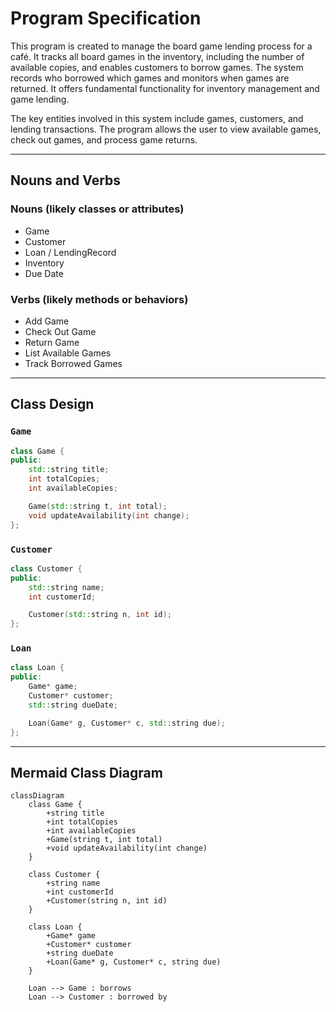 # Program Specification

This program is created to manage the board game lending process for a café. It tracks all board games in the inventory, including the number of available copies, and enables customers to borrow games. The system records who borrowed which games and monitors when games are returned. It offers fundamental functionality for inventory management and game lending.

The key entities involved in this system include games, customers, and lending transactions. The program allows the user to view available games, check out games, and process game returns.

---

## Nouns and Verbs

### Nouns (likely classes or attributes)
- Game
- Customer
- Loan / LendingRecord
- Inventory
- Due Date

### Verbs (likely methods or behaviors)
- Add Game
- Check Out Game
- Return Game
- List Available Games
- Track Borrowed Games

---

## Class Design

### `Game`
```cpp
class Game {
public:
    std::string title;
    int totalCopies;
    int availableCopies;

    Game(std::string t, int total);
    void updateAvailability(int change);
};
```

### `Customer`
```cpp
class Customer {
public:
    std::string name;
    int customerId;

    Customer(std::string n, int id);
};
```

### `Loan`
```cpp
class Loan {
public:
    Game* game;
    Customer* customer;
    std::string dueDate;

    Loan(Game* g, Customer* c, std::string due);
};
```

---

## Mermaid Class Diagram

```mermaid
classDiagram
    class Game {
        +string title
        +int totalCopies
        +int availableCopies
        +Game(string t, int total)
        +void updateAvailability(int change)
    }

    class Customer {
        +string name
        +int customerId
        +Customer(string n, int id)
    }

    class Loan {
        +Game* game
        +Customer* customer
        +string dueDate
        +Loan(Game* g, Customer* c, string due)
    }

    Loan --> Game : borrows 
    Loan --> Customer : borrowed by 
```